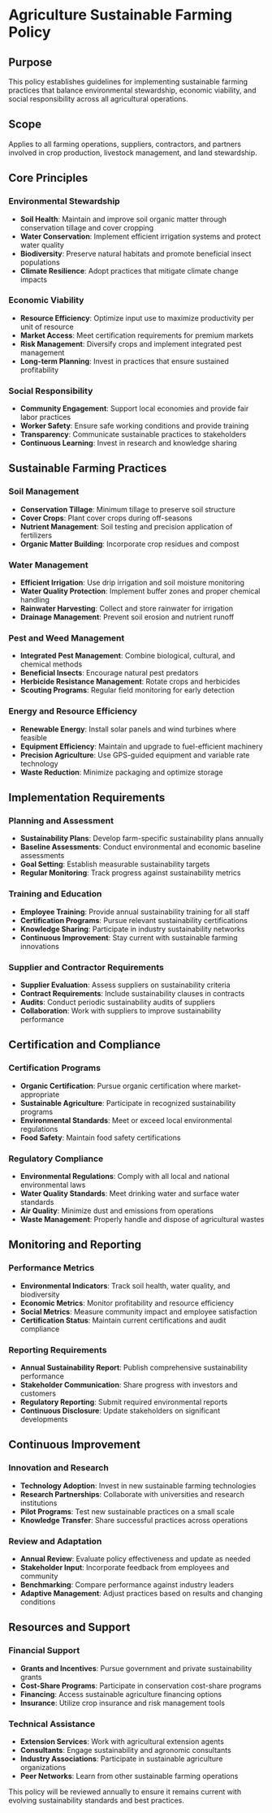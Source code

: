 # Agriculture Sustainable Farming Policy

## Purpose
This policy establishes guidelines for implementing sustainable farming practices that balance environmental stewardship, economic viability, and social responsibility across all agricultural operations.

## Scope
Applies to all farming operations, suppliers, contractors, and partners involved in crop production, livestock management, and land stewardship.

## Core Principles

### Environmental Stewardship
- **Soil Health**: Maintain and improve soil organic matter through conservation tillage and cover cropping
- **Water Conservation**: Implement efficient irrigation systems and protect water quality
- **Biodiversity**: Preserve natural habitats and promote beneficial insect populations
- **Climate Resilience**: Adopt practices that mitigate climate change impacts

### Economic Viability
- **Resource Efficiency**: Optimize input use to maximize productivity per unit of resource
- **Market Access**: Meet certification requirements for premium markets
- **Risk Management**: Diversify crops and implement integrated pest management
- **Long-term Planning**: Invest in practices that ensure sustained profitability

### Social Responsibility
- **Community Engagement**: Support local economies and provide fair labor practices
- **Worker Safety**: Ensure safe working conditions and provide training
- **Transparency**: Communicate sustainable practices to stakeholders
- **Continuous Learning**: Invest in research and knowledge sharing

## Sustainable Farming Practices

### Soil Management
- **Conservation Tillage**: Minimum tillage to preserve soil structure
- **Cover Crops**: Plant cover crops during off-seasons
- **Nutrient Management**: Soil testing and precision application of fertilizers
- **Organic Matter Building**: Incorporate crop residues and compost

### Water Management
- **Efficient Irrigation**: Use drip irrigation and soil moisture monitoring
- **Water Quality Protection**: Implement buffer zones and proper chemical handling
- **Rainwater Harvesting**: Collect and store rainwater for irrigation
- **Drainage Management**: Prevent soil erosion and nutrient runoff

### Pest and Weed Management
- **Integrated Pest Management**: Combine biological, cultural, and chemical methods
- **Beneficial Insects**: Encourage natural pest predators
- **Herbicide Resistance Management**: Rotate crops and herbicides
- **Scouting Programs**: Regular field monitoring for early detection

### Energy and Resource Efficiency
- **Renewable Energy**: Install solar panels and wind turbines where feasible
- **Equipment Efficiency**: Maintain and upgrade to fuel-efficient machinery
- **Precision Agriculture**: Use GPS-guided equipment and variable rate technology
- **Waste Reduction**: Minimize packaging and optimize storage

## Implementation Requirements

### Planning and Assessment
- **Sustainability Plans**: Develop farm-specific sustainability plans annually
- **Baseline Assessments**: Conduct environmental and economic baseline assessments
- **Goal Setting**: Establish measurable sustainability targets
- **Regular Monitoring**: Track progress against sustainability metrics

### Training and Education
- **Employee Training**: Provide annual sustainability training for all staff
- **Certification Programs**: Pursue relevant sustainability certifications
- **Knowledge Sharing**: Participate in industry sustainability networks
- **Continuous Improvement**: Stay current with sustainable farming innovations

### Supplier and Contractor Requirements
- **Supplier Evaluation**: Assess suppliers on sustainability criteria
- **Contract Requirements**: Include sustainability clauses in contracts
- **Audits**: Conduct periodic sustainability audits of suppliers
- **Collaboration**: Work with suppliers to improve sustainability performance

## Certification and Compliance

### Certification Programs
- **Organic Certification**: Pursue organic certification where market-appropriate
- **Sustainable Agriculture**: Participate in recognized sustainability programs
- **Environmental Standards**: Meet or exceed local environmental regulations
- **Food Safety**: Maintain food safety certifications

### Regulatory Compliance
- **Environmental Regulations**: Comply with all local and national environmental laws
- **Water Quality Standards**: Meet drinking water and surface water standards
- **Air Quality**: Minimize dust and emissions from operations
- **Waste Management**: Properly handle and dispose of agricultural wastes

## Monitoring and Reporting

### Performance Metrics
- **Environmental Indicators**: Track soil health, water quality, and biodiversity
- **Economic Metrics**: Monitor profitability and resource efficiency
- **Social Metrics**: Measure community impact and employee satisfaction
- **Certification Status**: Maintain current certifications and audit compliance

### Reporting Requirements
- **Annual Sustainability Report**: Publish comprehensive sustainability performance
- **Stakeholder Communication**: Share progress with investors and customers
- **Regulatory Reporting**: Submit required environmental reports
- **Continuous Disclosure**: Update stakeholders on significant developments

## Continuous Improvement

### Innovation and Research
- **Technology Adoption**: Invest in new sustainable farming technologies
- **Research Partnerships**: Collaborate with universities and research institutions
- **Pilot Programs**: Test new sustainable practices on a small scale
- **Knowledge Transfer**: Share successful practices across operations

### Review and Adaptation
- **Annual Review**: Evaluate policy effectiveness and update as needed
- **Stakeholder Input**: Incorporate feedback from employees and community
- **Benchmarking**: Compare performance against industry leaders
- **Adaptive Management**: Adjust practices based on results and changing conditions

## Resources and Support

### Financial Support
- **Grants and Incentives**: Pursue government and private sustainability grants
- **Cost-Share Programs**: Participate in conservation cost-share programs
- **Financing**: Access sustainable agriculture financing options
- **Insurance**: Utilize crop insurance and risk management tools

### Technical Assistance
- **Extension Services**: Work with agricultural extension agents
- **Consultants**: Engage sustainability and agronomic consultants
- **Industry Associations**: Participate in sustainable agriculture organizations
- **Peer Networks**: Learn from other sustainable farming operations

This policy will be reviewed annually to ensure it remains current with evolving sustainability standards and best practices.
